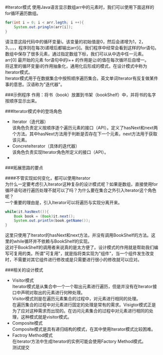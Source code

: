 #Iterator模式
使用Java语言显示数组arr中的元素时，我们可以使用下面这样的for循环遍历数组。
```java
for(int i = 0; i < arr.legth; i ++){
    System.out.pringln(arr[i]);
}
```
请注意这段代码中的循环变量i。该变量的初始值是0，然后会递增为1，2，3，，，，程序则在每次i递增后都输出arr[i]。我们程序中经常会看到这样的for语句。  
数组中保存了很多元素，通过指定数组下标，我们可以从中选中任一元素。  
arr[0] 最开始的元素
for语句中的i++ 的作用是让i的值在每次循环后自增一。  
将这里的循环变量i的作用抽象化，通用化后形成的模式，在设计模式中称为Iterator模式。  
Iterator模式用于在数据集合中按照顺序遍历集合。英文单词Iterator有反复做某件事的意思。汉语称为"迭代器"。

###示例程序
作用：将书（book）放置到书架（bookShelf）中，并将书的名字按顺序显示出来。

###Iterator模式中的登场角色

- Iterator（迭代器）  
该角色负责定义按顺序逐个遍历元素的接口（API）。定义了hasNext和next两个方法。其中hasNext方法用于判断是否存在下一个元素，next方法用于获取该元素。  
- Concretelterator（具体的迭代器）  
该角色负责实现Iterator角色所定义的接口（API）。  
- 

###拓展思路的要点  

####不管实现如何变化，都可以使用Iterator  
为什么一定要考虑引入Iterator这种复杂的设计模式呢？如果是数组，直接使用for循环语句进行遍历处理不就可以了吗？为什么要在集合之外引入Iterator这个角色呢？  
一个重要的理由是，引入Iterator可以将遍历与实现分离开来。
```java
while(it.hasNext()){
    Book book = (Book)it.next();
    System.out.println(book.getName());
}
```  
这里只使用了Iterator的hasNext和next方法，并没有调用BookShelf的方法。这里的while循环并不依赖与BookShelf的实现。  
这对于BookShelf的调用者来说真的是太方便了。设计模式的作用就是帮助我们编写可复用的类。所谓"可复用"，就是指将类实现为"组件"，当一个组件发生改变时，不需要对其它组件进行修改或是只需要进行很小的修改就可以应对。


###相关的设计模式   

- Visitor模式  
Iterator模式是从集合中一个一个取出元素进行遍历，但是并没有在Iterator接口中声明对取出的元素进行何种处理。  
Visitor模式则是在遍历元素集合的过程中，对元素进行相同的处理。  
在遍历集合的过程中对元素进行固定的处理是常有的需求。Visigtor模式正是为了应对这种需求而出现的。在访问元素集合的过程中对元素进行相同的处理，这种模式就是visitor模式。  
- Composite模式  
Composite模式是具有递归结构的模式，在其中使用Iterator模式比较困难。  
- Factroy Method模式  
在iterator方法中生成Iterator的实例可能会使用Factory Method模式。  
测试提交